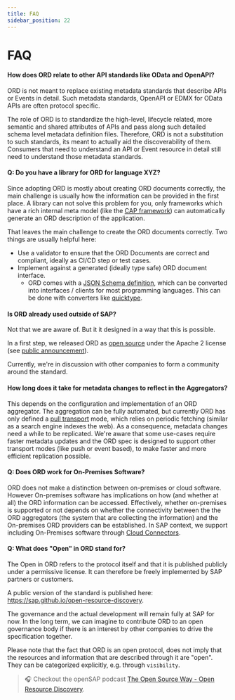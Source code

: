 ```yaml
---
title: FAQ
sidebar_position: 22
---
```


# FAQ

#### How does ORD relate to other API standards like OData and OpenAPI?

ORD is not meant to replace existing metadata standards that describe APIs or Events in detail.
Such metadata standards, OpenAPI or EDMX for OData APIs are often protocol specific.

The role of ORD is to standardize the high-level, lifecycle related, more semantic and shared attributes of APIs and pass along such detailed schema level metadata definition files.
Therefore, ORD is not a substitution to such standards, its meant to actually aid the discoverability of them.
Consumers that need to understand an API or Event resource in detail still need to understand those metadata standards.

#### Q: Do you have a library for ORD for language XYZ?

Since adopting ORD is mostly about creating ORD documents correctly, the main challenge is usually how the information can be provided in the first place.
A library can not solve this problem for you, only frameworks which have a rich internal meta model (like the [CAP framework](https://cap.cloud.sap/docs/)) can automatically generate an ORD description of the application.

That leaves the main challenge to create the ORD documents correctly. Two things are usually helpful here:

- Use a validator to ensure that the ORD Documents are correct and compliant, ideally as CI/CD step or test cases.
- Implement against a generated (ideally type safe) ORD document interface.
  - ORD comes with a [JSON Schema definition](https://sap.github.io/open-resource-discovery/spec-v1/interfaces/Document.schema.json), which can be converted into interfaces / clients for most programming languages.
    This can be done with converters like [quicktype](https://quicktype.io/).

#### Is ORD already used outside of SAP?

Not that we are aware of. But it it designed in a way that this is possible.

In a first step, we released ORD as [open source](https://github.com/SAP/open-resource-discovery) under the Apache 2 license (see [public announcement](https://blogs.sap.com/2023/11/14/open-resource-discovery-a-protocol-for-decentralized-metadata-discovery-is-now-open-source/)).

Currently, we're in discussion with other companies to form a community around the standard.

#### How long does it take for metadata changes to reflect in the Aggregators?

This depends on the configuration and implementation of an ORD aggregator.
The aggregation can be fully automated, but currently ORD has only defined a [pull transport](../spec-v1/index.md#pull-transport) mode, which relies on periodic fetching (similar as a search engine indexes the web). As a consequence, metadata changes need a while to be replicated.
We're aware that some use-cases require faster metadata updates and the ORD spec is designed to support other transport modes (like push or event based), to make faster and more efficient replication possible.

#### Q: Does ORD work for On-Premises Software?

ORD does not make a distinction between on-premises or cloud software.
However On-premises software has implications on how (and whether at all) the ORD information can be accessed.
Effectively, whether on-premises is supported or not depends on whether the connectivity between the the ORD aggregators (the system that are collecting the information) and the On-premises ORD providers can be established.
In SAP context, we support including On-Premises software through [Cloud Connectors](https://help.sap.com/viewer/cca91383641e40ffbe03bdc78f00f681/Cloud/en-US/e6c7616abb5710148cfcf3e75d96d596.html?q=cloud%20connector).

#### Q: What does "Open" in ORD stand for?

The Open in ORD refers to the protocol itself and that it is published publicly under a permissive license.
It can therefore be freely implemented by SAP partners or customers.

A public version of the standard is published here: https://sap.github.io/open-resource-discovery.

The governance and the actual development will remain fully at SAP for now.
In the long term, we can imagine to contribute ORD to an open governance body
if there is an interest by other companies to drive the specification together.

Please note that the fact that ORD is an open protocol, does not imply
that the resources and information that are described through it are "open".
They can be categorized explicitly, e.g. through `visibility`.

> 🎧 Checkout the openSAP podcast [The Open Source Way - Open Resource Discovery](https://podcast.opensap.info/open-source-way/2024/06/14/open-resource-discovery-ord/).

